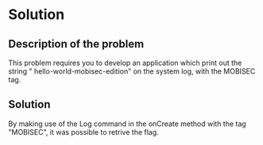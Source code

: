 # Solution

## Description of the problem

This problem requires you to develop an application which print out the string "
hello-world-mobisec-edition" on the system log, with the MOBISEC tag.

## Solution

By making use of the Log command in the onCreate method with the tag "MOBISEC", it was possible to
retrive the flag. 

